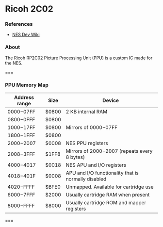 # Ricoh 2C02

### References
- [NES Dev Wiki](https://www.nesdev.org/wiki/CPU)

### About

The Ricoh RP2C02 Picture Processing Unit (PPU) is a custom IC made for the NES.

===

### PPU Memory Map

| Address range | Size  | Device                                                                               |
|---------------|-------|--------------------------------------------------------------------------------------|
| $0000-$07FF   | $0800 | 2 KB internal RAM                                                                    |
| $0800-$0FFF   | $0800 |                                                                                      |
| $1000-$17FF   | $0800 | Mirrors of $0000-$07FF                                                               |
| $1800-$1FFF   | $0800 |                                                                                      |
| $2000-$2007   | $0008 | NES PPU registers                                                                    |
| $2008-$3FFF   | $1FF8 | Mirrors of $2000-$2007 (repeats every 8 bytes)                                       |
| $4000-$4017   | $0018 | NES APU and I/O registers                                                            |
| $4018-$401F   | $0008 | APU and I/O functionality that is normally disabled                                  |
| $4020-$FFFF   | $BFE0 | Unmapped. Available for cartridge use                                                |
| $6000-$7FFF   | $2000 | Usually cartridge RAM when present                                                   |
| $8000-$FFFF   | $8000 | Usually cartridge ROM and mapper registers                                           |

===
